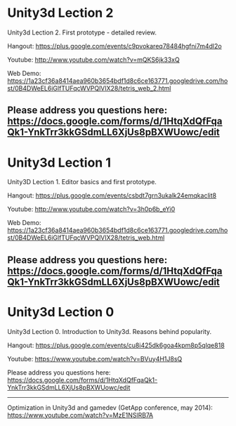 Unity3d Lection 2
=================

Unity3d Lection 2. First prototype - detailed review.

Hangout:
https://plus.google.com/events/c9pvokareq78484hgfni7m4dl2o

Youtube:
http://www.youtube.com/watch?v=mQKS6jk33xQ

Web Demo:
https://1a23cf36a8414aea960b3654bdf1d8c6ce163771.googledrive.com/host/0B4DWeEL6iGlfTUFqcWVPQlVIX28/tetris_web_2.html

Please address you questions here:
https://docs.google.com/forms/d/1HtqXdQfFqaQk1-YnkTrr3kkGSdmLL6XjUs8pBXWUowc/edit
--------------------------------------------------------------------

Unity3d Lection 1
=================

Unity3D Lection 1. Editor basics and first prototype.

Hangout:
https://plus.google.com/events/csbdt7grn3ukalk24emqkaclit8

Youtube:
http://www.youtube.com/watch?v=3h0p6b_eYi0

Web Demo:
https://1a23cf36a8414aea960b3654bdf1d8c6ce163771.googledrive.com/host/0B4DWeEL6iGlfTUFqcWVPQlVIX28/tetris_web.html

Please address you questions here:
https://docs.google.com/forms/d/1HtqXdQfFqaQk1-YnkTrr3kkGSdmLL6XjUs8pBXWUowc/edit
--------------------------------------------------------------------

Unity3d Lection 0
=================

Unity3d Lection 0. Introduction to Unity3d. Reasons behind popularity.

Hangout:
https://plus.google.com/events/cu8i425dk6goa4kpm8p5qlqe818

Youtube:
https://www.youtube.com/watch?v=BVuy4H1J8sQ

Please address you questions here:
https://docs.google.com/forms/d/1HtqXdQfFqaQk1-YnkTrr3kkGSdmLL6XjUs8pBXWUowc/edit

--------------------------------------------------------------------

Optimization in Unity3d and gamedev (GetApp conference, may 2014):
https://www.youtube.com/watch?v=MzE1NSlRB7A 
